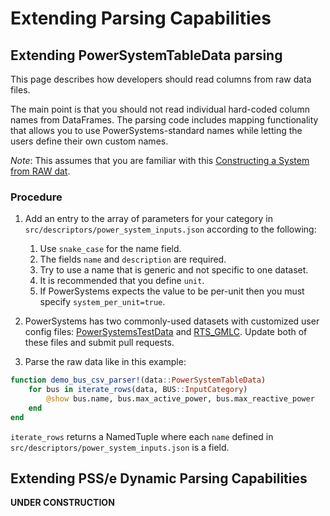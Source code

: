 # Extending Parsing Capabilities

## Extending PowerSystemTableData parsing

This page describes how developers should read columns from raw data files.

The main point is that you should not read individual hard-coded column names from
DataFrames. The parsing code includes mapping functionality that allows you to
use PowerSystems-standard names while letting the users define their own custom
names.

*Note*:  This assumes that you are familiar with this [Constructing a System from RAW dat](@ref).

### Procedure

1. Add an entry to the array of parameters for your category in
   `src/descriptors/power_system_inputs.json` according to the following:
   1. Use `snake_case` for the name field.
   2. The fields `name` and `description` are required.
   3. Try to use a name that is generic and not specific to one dataset.
   4. It is recommended that you define `unit`.
   5. If PowerSystems expects the value to be per-unit then you must specify
      `system_per_unit=true`.

2. PowerSystems has two commonly-used datasets with customized user config
   files:
   [PowerSystemsTestData](https://github.com/NREL/PowerSystemsTestData/blob/master/RTS_GMLC/user_descriptors.yaml)
   and
   [RTS_GMLC](https://github.com/GridMod/RTS-GMLC/blob/master/RTS_Data/FormattedData/SIIP/user_descriptors.yaml).
   Update both of these files and submit pull requests.

3. Parse the raw data like in this example:

```Julia
function demo_bus_csv_parser!(data::PowerSystemTableData)
    for bus in iterate_rows(data, BUS::InputCategory)
        @show bus.name, bus.max_active_power, bus.max_reactive_power
    end
end
```

`iterate_rows` returns a NamedTuple where each `name` defined in
`src/descriptors/power_system_inputs.json` is a field.

## Extending PSS/e Dynamic Parsing Capabilities

**UNDER CONSTRUCTION**
